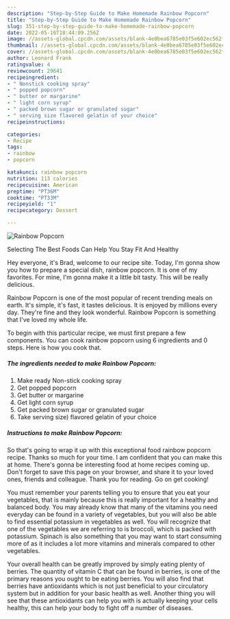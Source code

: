 ```yaml
---
description: "Step-by-Step Guide to Make Homemade Rainbow Popcorn"
title: "Step-by-Step Guide to Make Homemade Rainbow Popcorn"
slug: 351-step-by-step-guide-to-make-homemade-rainbow-popcorn
date: 2022-05-16T18:44:09.256Z
image: //assets-global.cpcdn.com/assets/blank-4e0bea6785e03f5e602ec562f230caae08da540cada707380b4fe1bbebba43da.png
thumbnail: //assets-global.cpcdn.com/assets/blank-4e0bea6785e03f5e602ec562f230caae08da540cada707380b4fe1bbebba43da.png
cover: //assets-global.cpcdn.com/assets/blank-4e0bea6785e03f5e602ec562f230caae08da540cada707380b4fe1bbebba43da.png
author: Leonard Frank
ratingvalue: 4
reviewcount: 29641
recipeingredient:
- " Nonstick cooking spray"
- " popped popcorn"
- " butter or margarine"
- " light corn syrup"
- " packed brown sugar or granulated sugar"
- " serving size flavored gelatin of your choice"
recipeinstructions:

categories:
- Recipe
tags:
- rainbow
- popcorn

katakunci: rainbow popcorn 
nutrition: 113 calories
recipecuisine: American
preptime: "PT36M"
cooktime: "PT33M"
recipeyield: "1"
recipecategory: Dessert

---
```



![Rainbow Popcorn](//assets-global.cpcdn.com/assets/blank-4e0bea6785e03f5e602ec562f230caae08da540cada707380b4fe1bbebba43da.png)

Selecting The Best Foods Can Help You Stay Fit And Healthy

Hey everyone, it's Brad, welcome to our recipe site. Today, I'm gonna show you how to prepare a special dish, rainbow popcorn. It is one of my favorites. For mine, I'm gonna make it a little bit tasty. This will be really delicious.

Rainbow Popcorn is one of the most popular of recent trending meals on earth. It's simple, it's fast, it tastes delicious. It is enjoyed by millions every day. They're fine and they look wonderful. Rainbow Popcorn is something that I've loved my whole life.




To begin with this particular recipe, we must first prepare a few components. You can cook rainbow popcorn using 6 ingredients and 0 steps. Here is how you cook that.

<!--inarticleads1-->

##### The ingredients needed to make Rainbow Popcorn:

1. Make ready  Non-stick cooking spray
1. Get  popped popcorn
1. Get  butter or margarine
1. Get  light corn syrup
1. Get  packed brown sugar or granulated sugar
1. Take  serving size) flavored gelatin of your choice




<!--inarticleads2-->

##### Instructions to make Rainbow Popcorn:





So that's going to wrap it up with this exceptional food rainbow popcorn recipe. Thanks so much for your time. I am confident that you can make this at home. There's gonna be interesting food at home recipes coming up. Don't forget to save this page on your browser, and share it to your loved ones, friends and colleague. Thank you for reading. Go on get cooking!

You must remember your parents telling you to ensure that you eat your vegetables, that is mainly because this is really important for a healthy and balanced body. You may already know that many of the vitamins you need everyday can be found in a variety of vegetables, but you will also be able to find essential potassium in vegetables as well. You will recognize that one of the vegetables we are referring to is broccoli, which is packed with potassium. Spinach is also something that you may want to start consuming more of as it includes a lot more vitamins and minerals compared to other vegetables.

Your overall health can be greatly improved by simply eating plenty of berries. The quantity of vitamin C that can be found in berries, is one of the primary reasons you ought to be eating berries. You will also find that berries have antioxidants which is not just beneficial to your circulatory system but in addition for your basic health as well. Another thing you will see that these antioxidants can help you with is actually keeping your cells healthy, this can help your body to fight off a number of diseases.
